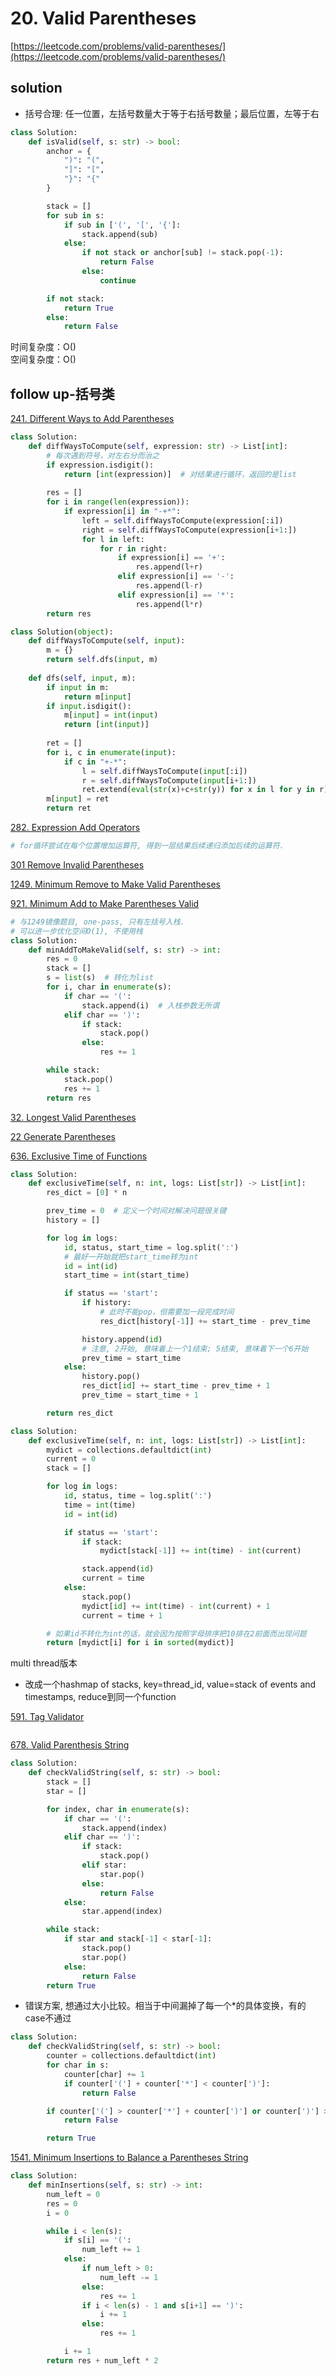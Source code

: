 # 20. Valid Parentheses
[https://leetcode.com/problems/valid-parentheses/](https://leetcode.com/problems/valid-parentheses/)


## solution

- 括号合理: 任一位置，左括号数量大于等于右括号数量；最后位置，左等于右

```python
class Solution:
    def isValid(self, s: str) -> bool:
        anchor = {
            ")": "(",
            "]": "[",
            "}": "{"
        }

        stack = []
        for sub in s:
            if sub in ['(', '[', '{']:
                stack.append(sub)
            else:
                if not stack or anchor[sub] != stack.pop(-1):
                    return False
                else:
                    continue

        if not stack:
            return True
        else:
            return False
```
时间复杂度：O() <br>
空间复杂度：O()


## follow up-括号类

[241. Different Ways to Add Parentheses](https://leetcode.com/problems/different-ways-to-add-parentheses/description/)
```python
class Solution:
    def diffWaysToCompute(self, expression: str) -> List[int]:
        # 每次遇到符号，对左右分而治之
        if expression.isdigit():
            return [int(expression)]  # 对结果进行循环，返回的是list
        
        res = []
        for i in range(len(expression)):
            if expression[i] in "-+*":
                left = self.diffWaysToCompute(expression[:i])
                right = self.diffWaysToCompute(expression[i+1:])
                for l in left:
                    for r in right:
                        if expression[i] == '+':
                            res.append(l+r)
                        elif expression[i] == '-':
                            res.append(l-r)
                        elif expression[i] == '*':
                            res.append(l*r)
        return res
```

```python
class Solution(object):
    def diffWaysToCompute(self, input):
        m = {}
        return self.dfs(input, m)
        
    def dfs(self, input, m):
        if input in m:
            return m[input]
        if input.isdigit():
            m[input] = int(input)
            return [int(input)]
        
        ret = []
        for i, c in enumerate(input):
            if c in "+-*":
                l = self.diffWaysToCompute(input[:i])
                r = self.diffWaysToCompute(input[i+1:])
                ret.extend(eval(str(x)+c+str(y)) for x in l for y in r)
        m[input] = ret
        return ret
```

[282. Expression Add Operators](https://leetcode.com/problems/expression-add-operators/description/)
```python
# for循环尝试在每个位置增加运算符, 得到一层结果后续递归添加后续的运算符.

```

[301 Remove Invalid Parentheses](../07_dfs/301.%20Remove%20Invalid%20Parentheses.md)


[1249. Minimum Remove to Make Valid Parentheses](./1249.%20Minimum%20Remove%20to%20Make%20Valid%20Parentheses.md)


[921. Minimum Add to Make Parentheses Valid](https://leetcode.com/problems/minimum-add-to-make-parentheses-valid/description/)
```python
# 与1249镜像题目, one-pass, 只有左括号入栈.
# 可以进一步优化空间O(1), 不使用栈
class Solution:
    def minAddToMakeValid(self, s: str) -> int:
        res = 0
        stack = []
        s = list(s)  # 转化为list
        for i, char in enumerate(s):
            if char == '(':
                stack.append(i)  # 入栈参数无所谓
            elif char == ')':
                if stack:
                    stack.pop()
                else:
                    res += 1

        while stack:
            stack.pop()
            res += 1
        return res
```

[32. Longest Valid Parentheses](../09_dynamic_program/32.%20Longest%20Valid%20Parentheses.md)

[22 Generate Parentheses](../07_dfs/22.%20Generate%20Parentheses.md)

[636. Exclusive Time of Functions](https://leetcode.com/problems/exclusive-time-of-functions/description/)
```python
class Solution:
    def exclusiveTime(self, n: int, logs: List[str]) -> List[int]:
        res_dict = [0] * n

        prev_time = 0  # 定义一个时间对解决问题很关键
        history = []

        for log in logs:
            id, status, start_time = log.split(':')
            # 最好一开始就把start_time转为int
            id = int(id)
            start_time = int(start_time)            

            if status == 'start':
                if history:
                    # 此时不能pop，但需要加一段完成时间
                    res_dict[history[-1]] += start_time - prev_time

                history.append(id)
                # 注意, 2开始, 意味着上一个1结束; 5结束, 意味着下一个6开始
                prev_time = start_time
            else:
                history.pop()
                res_dict[id] += start_time - prev_time + 1
                prev_time = start_time + 1

        return res_dict
```

```python
class Solution:
    def exclusiveTime(self, n: int, logs: List[str]) -> List[int]:
        mydict = collections.defaultdict(int)
        current = 0
        stack = []

        for log in logs:
            id, status, time = log.split(':')
            time = int(time)
            id = int(id)

            if status == 'start':
                if stack:
                    mydict[stack[-1]] += int(time) - int(current)

                stack.append(id)
                current = time
            else:
                stack.pop()
                mydict[id] += int(time) - int(current) + 1
                current = time + 1

        # 如果id不转化为int的话，就会因为按照字母排序把10排在2前面而出现问题
        return [mydict[i] for i in sorted(mydict)]
```

multi thread版本
- 改成一个hashmap of stacks, key=thread_id, value=stack of events and timestamps, reduce到同一个function


[591. Tag Validator](https://leetcode.com/problems/tag-validator/description/)
```python

```

[678. Valid Parenthesis String](https://leetcode.com/problems/valid-parenthesis-string/description/)
```python
class Solution:
    def checkValidString(self, s: str) -> bool:
        stack = []
        star = []

        for index, char in enumerate(s):
            if char == '(':
                stack.append(index)
            elif char == ')':
                if stack:
                    stack.pop()
                elif star:
                    star.pop()
                else:
                    return False
            else:
                star.append(index)

        while stack:
            if star and stack[-1] < star[-1]:
                stack.pop()
                star.pop()
            else:
                return False
        return True
```

- 错误方案, 想通过大小比较。相当于中间漏掉了每一个*的具体变换，有的case不通过
```python
class Solution:
    def checkValidString(self, s: str) -> bool:
        counter = collections.defaultdict(int)
        for char in s:
            counter[char] += 1
            if counter['('] + counter['*'] < counter[')']:
                return False

        if counter['('] > counter['*'] + counter[')'] or counter[')'] > counter['*'] + counter['(']:
            return False

        return True
```


[1541. Minimum Insertions to Balance a Parentheses String](https://leetcode.com/problems/minimum-insertions-to-balance-a-parentheses-string/description/)
```python
class Solution:
    def minInsertions(self, s: str) -> int:
        num_left = 0
        res = 0
        i = 0

        while i < len(s):
            if s[i] == '(':
                num_left += 1
            else:
                if num_left > 0:
                    num_left -= 1
                else:
                    res += 1
                if i < len(s) - 1 and s[i+1] == ')':
                    i += 1
                else:
                    res += 1

            i += 1
        return res + num_left * 2
```
